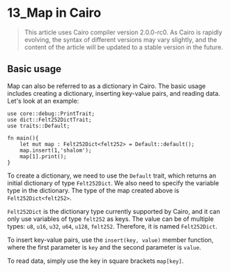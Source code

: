 ﻿# 13_Map in Cairo

> This article uses Cairo compiler version 2.0.0-rc0. As Cairo is rapidly evolving, the syntax of different versions may vary slightly, and the content of the article will be updated to a stable version in the future.

## Basic usage

Map can also be referred to as a dictionary in Cairo. The basic usage includes creating a dictionary, inserting key-value pairs, and reading data. Let's look at an example:

```
use core::debug::PrintTrait;
use dict::Felt252DictTrait;
use traits::Default;

fn main(){
    let mut map : Felt252Dict<felt252> = Default::default();
    map.insert(1,'shalom');
    map[1].print();
}
```

To create a dictionary, we need to use the `Default` trait, which returns an initial dictionary of type `Felt252Dict`. We also need to specify the variable type in the dictionary. The type of the map created above is `Felt252Dict<felt252>`.

`Felt252Dict` is the dictionary type currently supported by Cairo, and it can only use variables of type `felt252` as keys. The value can be of multiple types: `u8`, `u16`, `u32`, `u64`, `u128`, `felt252`. Therefore, it is named `Felt252Dict`.

To insert key-value pairs, use the `insert(key, value)` member function, where the first parameter is `key` and the second parameter is `value`.

To read data, simply use the key in square brackets `map[key]`.
